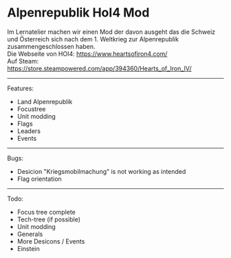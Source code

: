 # Alpenrepublik HoI4 Mod

Im Lernatelier machen wir einen Mod der davon ausgeht das die Schweiz und Österreich sich nach dem 1. Weltkrieg zur Alpenrepublik zusammengeschlossen haben.                              
Die Webseite von HOI4: https://www.heartsofiron4.com/                                       
Auf Steam: https://store.steampowered.com/app/394360/Hearts_of_Iron_IV/

---

Features:

- Land Alpenrepublik
- Focustree
- Unit modding
- Flags
- Leaders
- Events

---

Bugs: 

- Desicion "Kriegsmobilmachung" is not working as intended
- Flag orientation          

---

Todo:

- Focus tree complete
- Tech-tree (if possible)
- Unit modding
- Generals
- More Desicons / Events
- Einstein
